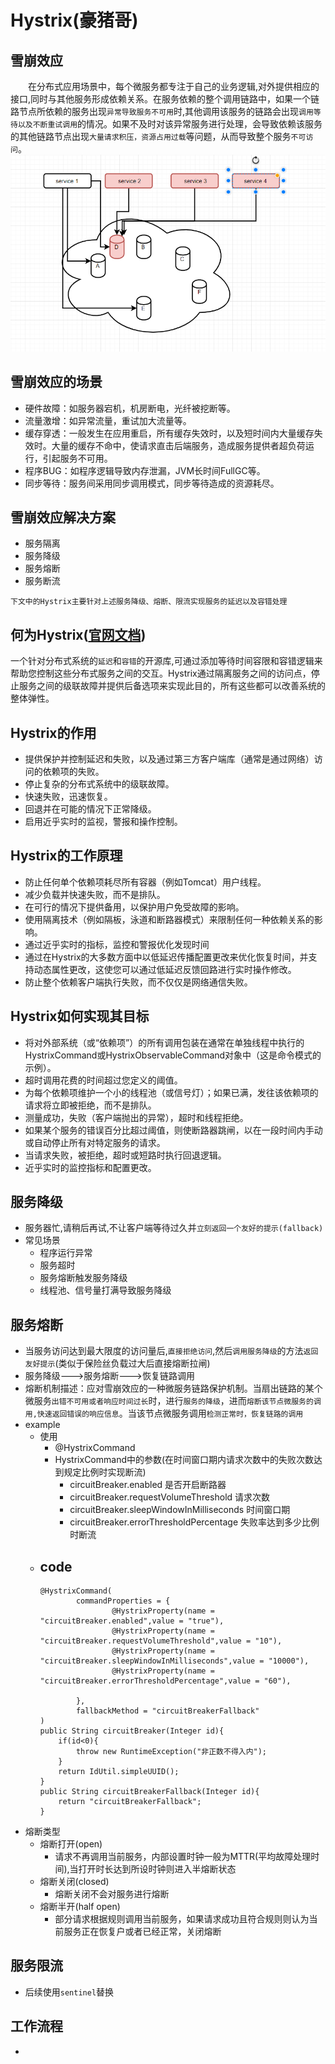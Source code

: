 # Hystrix(豪猪哥)
## 雪崩效应
&ensp;&ensp;&ensp;&ensp;在分布式应用场景中，每个微服务都专注于自己的业务逻辑,对外提供相应的接口,同时与其他服务形成依赖关系。在服务依赖的整个调用链路中，如果一个链路节点所依赖的服务出现``异常导致服务不可用``时,其他调用该服务的链路会出现``调用等待以及不断重试调用``的情况。如果不及时对该异常服务进行处理，会导致依赖该服务的其他链路节点出现``大量请求积压，资源占用过载``等问题，从而导致整个服务``不可访问``。
![雪崩效应示例](../imgs/雪崩效应.png)
## 雪崩效应的场景
- 硬件故障：如服务器宕机，机房断电，光纤被挖断等。
- 流量激增：如异常流量，重试加大流量等。
- 缓存穿透：一般发生在应用重启，所有缓存失效时，以及短时间内大量缓存失效时。大量的缓存不命中，使请求直击后端服务，造成服务提供者超负荷运行，引起服务不可用。
- 程序BUG：如程序逻辑导致内存泄漏，JVM长时间FullGC等。
- 同步等待：服务间采用同步调用模式，同步等待造成的资源耗尽。
## 雪崩效应解决方案
- 服务隔离
- 服务降级
- 服务熔断
- 服务断流

``下文中的Hystrix主要针对上述服务降级、熔断、限流实现服务的延迟以及容错处理``
## 何为Hystrix([官网文档](https://github.com/Netflix/Hystrix/wiki))
一个针对分布式系统的``延迟``和``容错``的开源库,可通过添加等待时间容限和容错逻辑来帮助您控制这些分布式服务之间的交互。Hystrix通过隔离服务之间的访问点，停止服务之间的级联故障并提供后备选项来实现此目的，所有这些都可以改善系统的整体弹性。
## Hystrix的作用
- 提供保护并控制延迟和失败，以及通过第三方客户端库（通常是通过网络）访问的依赖项的失败。
- 停止复杂的分布式系统中的级联故障。
- 快速失败，迅速恢复。
- 回退并在可能的情况下正常降级。
- 启用近乎实时的监视，警报和操作控制。
## Hystrix的工作原理
- 防止任何单个依赖项耗尽所有容器（例如Tomcat）用户线程。
- 减少负载并快速失败，而不是排队。
- 在可行的情况下提供备用，以保护用户免受故障的影响。
- 使用隔离技术（例如隔板，泳道和断路器模式）来限制任何一种依赖关系的影响。
- 通过近乎实时的指标，监控和警报优化发现时间
- 通过在Hystrix的大多数方面中以低延迟传播配置更改来优化恢复时间，并支持动态属性更改，这使您可以通过低延迟反馈回路进行实时操作修改。
- 防止整个依赖客户端执行失败，而不仅仅是网络通信失败。
## Hystrix如何实现其目标
- 将对外部系统（或“依赖项”）的所有调用包装在通常在单独线程中执行的HystrixCommand或HystrixObservableCommand对象中（这是命令模式的示例）。
- 超时调用花费的时间超过您定义的阈值。
- 为每个依赖项维护一个小的线程池（或信号灯）；如果已满，发往该依赖项的请求将立即被拒绝，而不是排队。
- 测量成功，失败（客户端抛出的异常），超时和线程拒绝。
- 如果某个服务的错误百分比超过阈值，则使断路器跳闸，以在一段时间内手动或自动停止所有对特定服务的请求。
- 当请求失败，被拒绝，超时或短路时执行回退逻辑。
- 近乎实时的监控指标和配置更改。
## 服务降级
- 服务器忙,请稍后再试,不让客户端等待过久并``立刻返回一个友好的提示(fallback)``
- 常见场景
  - 程序运行异常
  - 服务超时
  - 服务熔断触发服务降级
  - 线程池、信号量打满导致服务降级 
## 服务熔断
- 当服务访问达到最大限度的访问量后,``直接拒绝访问``,然后``调用服务降级``的方法``返回友好提示``(类似于保险丝负载过大后直接熔断拉闸)
- 服务降级--->服务熔断--->恢复链路调用
- 熔断机制描述：应对雪崩效应的一种微服务链路保护机制。当扇出链路的某个微服务``出错不可用或者响应时间过长``时，进行``服务的降级``，进而``熔断该节点微服务的调用,快速返回错误的响应信息``。当该节点微服务调用``检测正常时，恢复链路的调用``
- example
    - 使用
        - @HystrixCommand
        - HystrixCommand中的参数(在时间窗口期内请求次数中的失败次数达到规定比例时实现断流)
          - circuitBreaker.enabled 是否开启断路器
          - circuitBreaker.requestVolumeThreshold 请求次数
          - circuitBreaker.sleepWindowInMilliseconds 时间窗口期
          - circuitBreaker.errorThresholdPercentage 失败率达到多少比例时断流
  - code
    - 
    ``` 
    @HystrixCommand(
            commandProperties = {
                    @HystrixProperty(name = "circuitBreaker.enabled",value = "true"),
                    @HystrixProperty(name = "circuitBreaker.requestVolumeThreshold",value = "10"),
                    @HystrixProperty(name = "circuitBreaker.sleepWindowInMilliseconds",value = "10000"),
                    @HystrixProperty(name = "circuitBreaker.errorThresholdPercentage",value = "60"),

            },
            fallbackMethod = "circuitBreakerFallback"
    )
    public String circuitBreaker(Integer id){
        if(id<0){
            throw new RuntimeException("非正数不得入内");
        }
        return IdUtil.simpleUUID();
    }
    public String circuitBreakerFallback(Integer id){
        return "circuitBreakerFallback";
    }
    ```
- 熔断类型
  - 熔断打开(open) 
    - 请求不再调用当前服务，内部设置时钟一般为MTTR(平均故障处理时间),当打开时长达到所设时钟则进入半熔断状态
  - 熔断关闭(closed)
    - 熔断关闭不会对服务进行熔断
  - 熔断半开(half open)
    - 部分请求根据规则调用当前服务，如果请求成功且符合规则则认为当前服务正在恢复户或者已经正常，关闭熔断
## 服务限流
- 后续使用``sentinel``替换
## 工作流程
- 